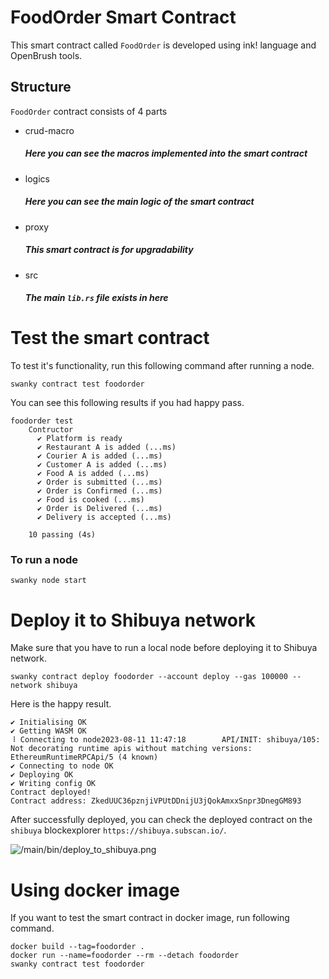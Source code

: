 # FoodOrder Smart Contract

This smart contract called `FoodOrder` is developed using ink! language and OpenBrush tools.

## Structure
`FoodOrder` contract consists of 4 parts

- crud-macro
    ##### Here you can see the macros implemented into the smart contract
- logics
    ##### Here you can see the main logic of the smart contract
- proxy
    ##### This smart contract is for upgradability
- src
    ##### The main `lib.rs` file exists in here 

# Test the smart contract

To test it's functionality, run this following command after running a node.

```
swanky contract test foodorder
```

You can see this following results if you had happy pass.

```
foodorder test
    Contructor
      ✔ Platform is ready
      ✔ Restaurant A is added (...ms)
      ✔ Courier A is added (...ms)
      ✔ Customer A is added (...ms)
      ✔ Food A is added (...ms)
      ✔ Order is submitted (...ms)
      ✔ Order is Confirmed (...ms)
      ✔ Food is cooked (...ms)
      ✔ Order is Delivered (...ms)
      ✔ Delivery is accepted (...ms)

    10 passing (4s)
```

### To run a node

```
swanky node start
```

# Deploy it to Shibuya network

Make sure that you have to run a local node before deploying it to Shibuya network.

```
swanky contract deploy foodorder --account deploy --gas 100000 --network shibuya
```

Here is the happy result.

```
✔ Initialising OK
✔ Getting WASM OK
⠸ Connecting to node2023-08-11 11:47:18        API/INIT: shibuya/105: Not decorating runtime apis without matching versions: EthereumRuntimeRPCApi/5 (4 known)
✔ Connecting to node OK
✔ Deploying OK
✔ Writing config OK
Contract deployed!
Contract address: ZkedUUC36pznjiVPUtDDnijU3jQokAmxxSnpr3DnegGM893
```

After successfully deployed, you can check the deployed contract on the `shibuya` blockexplorer `https://shibuya.subscan.io/`.

![/main/bin/deploy_to_shibuya.png](https://github.com/InkSmartContract/foodorder-smartcontract/blob/main/bin/deploy_to_shibuya.png)
# Using docker image

If you want to test the smart contract in docker image, run following command.

```
docker build --tag=foodorder .
docker run --name=foodorder --rm --detach foodorder
swanky contract test foodorder
```
